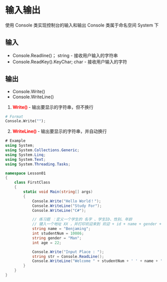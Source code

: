 # 输入输出

使用 Console 类实现控制台的输入和输出
Console 类属于命名空间 System 下

## 输入

- Console.Readline()； string - 接收用户输入的字符串
- Console.ReadKey().KeyChar; char - 接收用户输入的字符
  
## 输出

- Console.Write()
- Console.WriteLine()

1. **<font color="red"> Write() </font>** - 输出要显示的字符串，但不换行
   
```python
# Format
Console.Write("");
```

2. **<font color="red"> WriteLine() </font>** - 输出要显示的字符串，并自动换行

```C#
# Example
using System;
using System.Collections.Generic;
using System.Linq;
using System.Text;
using System.Threading.Tasks;

namespace Lesson01
{
    class FirstClass
    {
        static void Main(string[] args)
        {
            Console.Write("Hello World！");
            Console.WriteLine("Study For");
            Console.WriteLine("C#");

            // 练习题 ：定义一个学生的 名字 、学生ID、性别、年龄
            // 键入一个地址 XX ，并打印欢迎来到 欢迎 + id + name + gender + age 到 XX 
            string name = "Benjaming"; 
            int studentNum = 10086;
            string gender = "Man";
            int age = 22;

            Console.Write("Input Place : ");
            string str = Console.ReadLine();
            Console.WriteLine("Welcome " + studentNum + ' ' + name + ' ' + gender + ' ' + age + " to " + str);
        }
    }
}
```

